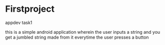 Firstproject
============

appdev task1
   
   
   

  this is a simple android application wherein the user inputs a string and you get a jumbled string made from it everytime the user
  presses a button
